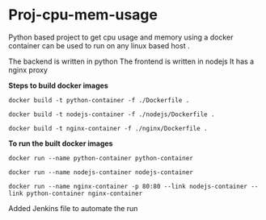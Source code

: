 # Proj-cpu-mem-usage
Python based project to get cpu usage and memory using a docker container
can be used to run on any linux based host .

The backend is written in python 
The frontend is written in nodejs 
It has a nginx proxy 

**Steps to build docker images** 

`docker build -t python-container -f ./Dockerfile . 
`

`docker build -t nodejs-container -f ./nodejs/Dockerfile .
`

`docker build -t nginx-container -f ./nginx/Dockerfile .
`

**To run the built docker images** 

`docker run --name python-container python-container
`

`docker run --name nodejs-container nodejs-container
`

`docker run --name nginx-container -p 80:80 --link nodejs-container --link python-container nginx-container
`

Added Jenkins file to automate the run 
